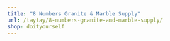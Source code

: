 ```yaml
---
title: "8 Numbers Granite & Marble Supply"
url: /taytay/8-numbers-granite-and-marble-supply/
shop: doityourself
---
```

